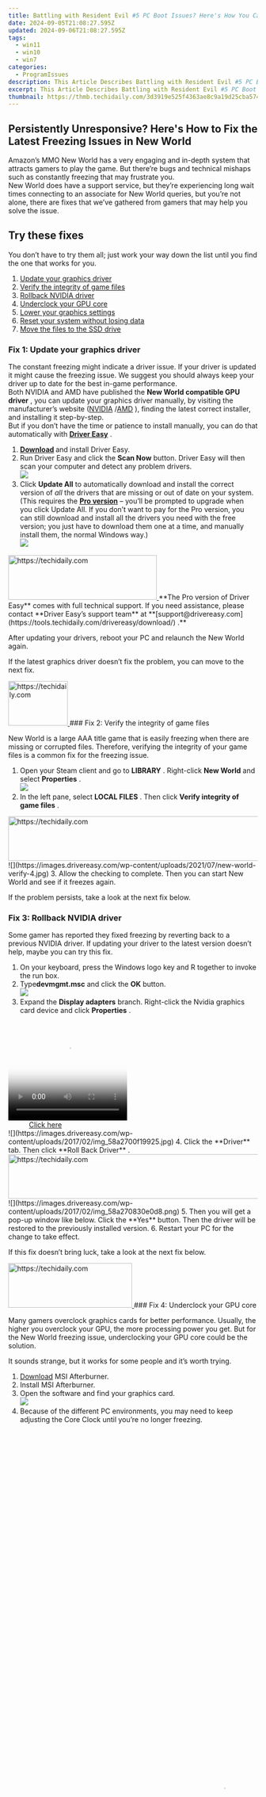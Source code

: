 ```yaml
---
title: Battling with Resident Evil #5 PC Boot Issues? Here's How You Can Resolve Them!
date: 2024-09-05T21:08:27.595Z
updated: 2024-09-06T21:08:27.595Z
tags:
  - win11
  - win10
  - win7
categories:
  - ProgramIssues
description: This Article Describes Battling with Resident Evil #5 PC Boot Issues? Here's How You Can Resolve Them!
excerpt: This Article Describes Battling with Resident Evil #5 PC Boot Issues? Here's How You Can Resolve Them!
thumbnail: https://thmb.techidaily.com/3d3919e525f4363ae8c9a19d25cba574e77e7ac0583b121f4d771b95a21f909e.jpg
---
```


## Persistently Unresponsive? Here's How to Fix the Latest Freezing Issues in New World

Amazon’s MMO New World has a very engaging and in-depth system that attracts gamers to play the game. But there’re bugs and technical mishaps such as constantly freezing that may frustrate you.  
 New World does have a support service, but they’re experiencing long wait times connecting to an associate for New World queries, but you’re not alone, there are fixes that we’ve gathered from gamers that may help you solve the issue.

## Try these fixes

 You don’t have to try them all; just work your way down the list until you find the one that works for you.

1. [Update your graphics driver](https://tools.techidaily.com/drivereasy/download/)
2. [Verify the integrity of game files](https://tools.techidaily.com/drivereasy/download/)
3. [Rollback NVIDIA driver](https://tools.techidaily.com/drivereasy/download/)
4. [Underclock your GPU core](https://tools.techidaily.com/drivereasy/download/)
5. [Lower your graphics settings](https://tools.techidaily.com/drivereasy/download/)
6. [Reset your system without losing data](https://tools.techidaily.com/drivereasy/download/)
7. [Move the files to the SSD drive](https://tools.techidaily.com/drivereasy/download/)

### Fix 1: Update your graphics driver

 The constant freezing might indicate a driver issue. If your driver is updated it might cause the freezing issue. We suggest you should always keep your driver up to date for the best in-game performance.  
 Both NVIDIA and AMD have published the **New World compatible GPU driver** , you can update your graphics driver manually, by visiting the manufacturer’s website ([NVIDIA](https://tools.techidaily.com/drivereasy/download/) /[AMD](https://www.amd.com/en/support) ), finding the latest correct installer, and installing it step-by-step.  
 But if you don’t have the time or patience to install manually, you can do that automatically with **[Driver Easy](https://tools.techidaily.com/drivereasy/download/)**  .

1. **[Download](https://tools.techidaily.com/drivereasy/download/) [](https://tools.techidaily.com/drivereasy/download/)**  and install Driver Easy.
2. Run Driver Easy and click the **Scan Now** button. Driver Easy will then scan your computer and detect any problem drivers.  
![](https://images.drivereasy.com/wp-content/uploads/2020/12/last-scan-never.png)
3. Click **Update All** to automatically download and install the correct version of _all_ the drivers that are missing or out of date on your system.  
 (This requires the **[Pro version](https://tools.techidaily.com/drivereasy/download/)** [](https://tools.techidaily.com/drivereasy/download/) – you’ll be prompted to upgrade when you click Update All. If you don’t want to pay for the Pro version, you can still download and install all the drivers you need with the free version; you just have to download them one at a time, and manually install them, the normal Windows way.)  
![](https://images.drivereasy.com/wp-content/uploads/2020/09/de-pro-update-all-rtx-3090.jpg)

<!-- affiliate ads begin -->
<a href="https://aligracehair.sjv.io/c/5597632/2135369/19272" target="_top" id="2135369">
  <img src="//a.impactradius-go.com/display-ad/19272-2135369" border="0" alt="https://techidaily.com" width="300" height="90"/>
</a>
<img height="0" width="0" src="https://aligracehair.sjv.io/i/5597632/2135369/19272" style="position:absolute;visibility:hidden;" border="0" />
<!-- affiliate ads end -->
**The Pro version of Driver Easy** comes with full technical support.  
 If you need assistance, please contact **Driver Easy’s support team** at **[support@drivereasy.com](https://tools.techidaily.com/drivereasy/download/) .**

 After updating your drivers, reboot your PC and relaunch the New World again.

 If the latest graphics driver doesn’t fix the problem, you can move to the next fix.

<!-- affiliate ads begin -->
<a href="https://aligracehair.sjv.io/c/5597632/2115910/19272" target="_top" id="2115910">
  <img src="//a.impactradius-go.com/display-ad/19272-2115910" border="0" alt="https://techidaily.com" width="120" height="90"/>
</a>
<img height="0" width="0" src="https://aligracehair.sjv.io/i/5597632/2115910/19272" style="position:absolute;visibility:hidden;" border="0" />
<!-- affiliate ads end -->
### Fix 2: Verify the integrity of game files

 New World is a large AAA title game that is easily freezing when there are missing or corrupted files. Therefore, verifying the integrity of your game files is a common fix for the freezing issue.

1. Open your Steam client and go to **LIBRARY** . Right-click **New World** and select **Properties** .  
![](https://images.drivereasy.com/wp-content/uploads/2021/07/new-world-verify-3.jpg)
2. In the left pane, select **LOCAL FILES** . Then click **Verify integrity of game files** .  
<!-- affiliate ads begin -->
<a href="https://appsumo.8odi.net/c/5597632/2123735/7443" target="_top" id="2123735">
  <img src="//a.impactradius-go.com/display-ad/7443-2123735" border="0" alt="https://techidaily.com" width="600" height="90"/>
</a>
<img height="0" width="0" src="https://appsumo.8odi.net/i/5597632/2123735/7443" style="position:absolute;visibility:hidden;" border="0" />
<!-- affiliate ads end -->
![](https://images.drivereasy.com/wp-content/uploads/2021/07/new-world-verify-4.jpg)
3. Allow the checking to complete. Then you can start New World and see if it freezes again.

If the problem persists, take a look at the next fix below.

### Fix 3: Rollback NVIDIA driver

 Some gamer has reported they fixed freezing by reverting back to a previous NVIDIA driver. If updating your driver to the latest version doesn’t help, maybe you can try this fix.

1. On your keyboard, press the Windows logo key and R together to invoke the run box.
2. Type**devmgmt.msc** and click the **OK** button.  
![](https://images.drivereasy.com/wp-content/uploads/2021/05/devmgmt.msc_-1.png)
3. Expand the **Display adapters**  branch. Right-click the Nvidia graphics card device and click **Properties** .  
<!-- affiliate ads begin -->
<span id="1912746">
					<video width="240" height="200" style="cursor:pointer"
           poster="//a.impactradius-go.com/display-clicktoplayimage/1912746.png"
           onclick="if(!this.playClicked){this.play();this.setAttribute('controls',true);this.playClicked=true;}">
	   <source src="//a.impactradius-go.com/display-ad/20231-1912746">
	   <img src="//a.impactradius-go.com/display-clicktoplayimage/1912746.png" style="border: none; height: 100%; width: 100%; object-fit: contain">
	</video>
	<div style="width:150px;text-align:center"><a href="javascript:window.open(decodeURIComponent('https%3A%2F%2Fmindmanager.sjv.io%2Fc%2F5597632%2F1912746%2F20231'), '_blank');void(0);">Click here</a></div>
</span>
<img height="0" width="0" src="https://imp.pxf.io/i/5597632/1912746/20231" style="position:absolute;visibility:hidden;" border="0" />
<!-- affiliate ads end -->
![](https://images.drivereasy.com/wp-content/uploads/2017/02/img_58a2700f19925.jpg)
4. Click the **Driver** tab. Then click **Roll Back Driver** .  
<!-- affiliate ads begin -->
<a href="https://wigfever.sjv.io/c/5597632/2014859/22899" target="_top" id="2014859">
  <img src="//a.impactradius-go.com/display-ad/22899-2014859" border="0" alt="https://techidaily.com" width="728" height="90"/>
</a>
<img height="0" width="0" src="https://wigfever.sjv.io/i/5597632/2014859/22899" style="position:absolute;visibility:hidden;" border="0" />
<!-- affiliate ads end -->
![](https://images.drivereasy.com/wp-content/uploads/2017/02/img_58a270830e0d8.png)
5. Then you will get a pop-up window like below. Click the **Yes** button. Then the driver will be restored to the previously installed version.
6. Restart your PC for the change to take effect.

If this fix doesn’t bring luck, take a look at the next fix below.

<!-- affiliate ads begin -->
<a href="https://aligracehair.sjv.io/c/5597632/2115944/19272" target="_top" id="2115944">
  <img src="//a.impactradius-go.com/display-ad/19272-2115944" border="0" alt="https://techidaily.com" width="250" height="90"/>
</a>
<img height="0" width="0" src="https://aligracehair.sjv.io/i/5597632/2115944/19272" style="position:absolute;visibility:hidden;" border="0" />
<!-- affiliate ads end -->
### Fix 4: Underclock your GPU core

 Many gamers overclock graphics cards for better performance. Usually, the higher you overclock your GPU, the more processing power you get. But for the New World freezing issue, underclocking your GPU core could be the solution.

 It sounds strange, but it works for some people and it’s worth trying.

1. [Download](https://www.msi.com/Landing/afterburner/graphics-cards) MSI Afterburner.
2. Install MSI Afterburner.
3. Open the software and find your graphics card.  
![](https://images.drivereasy.com/wp-content/uploads/2021/09/msi-afterburner-featured.jpg)
4. Because of the different PC environments, you may need to keep adjusting the Core Clock until you’re no longer freezing.  
<!-- affiliate ads begin -->
<span id="2135472">
					<video width="864" height="1536" style="cursor:pointer"
           poster="//a.impactradius-go.com/display-clicktoplayimage/2135472.png"
           onclick="if(!this.playClicked){this.play();this.setAttribute('controls',true);this.playClicked=true;}">
	   <source src="//a.impactradius-go.com/display-ad/18498-2135472">
	   <img src="//a.impactradius-go.com/display-clicktoplayimage/2135472.png" style="border: none; height: 100%; width: 100%; object-fit: contain">
	</video>
	<div style="width:540px;text-align:center"><a href="javascript:window.open(decodeURIComponent('https%3A%2F%2Funicoeye.pxf.io%2Fc%2F5597632%2F2135472%2F18498'), '_blank');void(0);">Click here</a></div>
</span>
<img height="0" width="0" src="https://imp.pxf.io/i/5597632/2135472/18498" style="position:absolute;visibility:hidden;" border="0" />
<!-- affiliate ads end -->
 Here we suggest underclocking your GPU Core Clock by 400 MHz and memory clock 500 MHz.
5. In MSI Afterburner, change your power limit to 80%.
6. Save the profile and relaunch New World to check.

If it’s still not working, try the next fix.

### Fix 5: Lower your graphics settings

 The freezing issue usually relates to the graphics settings, some players indicate after they capped their FPS and lower graphics settings, the freezing issue was gone.  
 Here’s how:

1. Open New World. On the top right corner, click the **gear icon** to open settings.  
![](https://images.drivereasy.com/wp-content/uploads/2021/07/new-world-change-graphics-1.jpg)
2. In the left pane, select **Visuals** . Then set **Max FPS** 60 fps.  
<!-- affiliate ads begin -->
<span id="1983549">
					<video width="576" height="240" style="cursor:pointer"
           poster="//a.impactradius-go.com/display-clicktoplayimage/1983549.png"
           onclick="if(!this.playClicked){this.play();this.setAttribute('controls',true);this.playClicked=true;}">
	   <source src="//a.impactradius-go.com/display-ad/22993-1983549">
	   <img src="//a.impactradius-go.com/display-clicktoplayimage/1983549.png" style="border: none; height: 100%; width: 100%; object-fit: contain">
	</video>
	<div style="width:360px;text-align:center"><a href="javascript:window.open(decodeURIComponent('https%3A%2F%2Fhomestyler.sjv.io%2Fc%2F5597632%2F1983549%2F22993'), '_blank');void(0);">Click here</a></div>
</span>
<img height="0" width="0" src="https://imp.pxf.io/i/5597632/1983549/22993" style="position:absolute;visibility:hidden;" border="0" />
<!-- affiliate ads end -->
![](https://images.drivereasy.com/wp-content/uploads/2021/10/cap.jpg)  
 In most cases, 60 fps is enough. But some gamer replies they’ve lower to 30 FPS.
3. Play New World to check.

 If changing graphics settings don’t give you luck, continue to the next fix below.

### Fix 6: Reset your system without losing data

 It’s always important to keep your Windows up to date. But if your system is up-to-date, you can try to reset the Windows system. We all know resetting your Windows system will delete all the data on your hard drive, you have to[back up all your important files](https://tools.techidaily.com/drivereasy/download/) before doing it.  
 However, with **[Fortect](https://tools.techidaily.com/drivereasy/download/)**  , there’s **no need for lengthy back-ups, support phone calls, or risk to your personal data** . It can reset Windows to the state exactly when it was just installed without affecting third-party software. What’s more, this software could detect issues that reduce your internet speed.

1. **[Download](https://tools.techidaily.com/drivereasy/download/)**  and install Fortect.
2. Open Fortect and click**Yes** to run a free scan of your PC.  
![](https://images.drivereasy.com/wp-content/uploads/2022/01/fortect-1.jpg)
3. Fortect will scan your computer thoroughly. This may take a few minutes.  
<!-- affiliate ads begin -->
<span id="1982499">
					<video width="576" height="240" style="cursor:pointer"
           poster="//a.impactradius-go.com/display-clicktoplayimage/1982499.png"
           onclick="if(!this.playClicked){this.play();this.setAttribute('controls',true);this.playClicked=true;}">
	   <source src="//a.impactradius-go.com/display-ad/22993-1982499">
	   <img src="//a.impactradius-go.com/display-clicktoplayimage/1982499.png" style="border: none; height: 100%; width: 100%; object-fit: contain">
	</video>
	<div style="width:360px;text-align:center"><a href="javascript:window.open(decodeURIComponent('https%3A%2F%2Fhomestyler.sjv.io%2Fc%2F5597632%2F1982499%2F22993'), '_blank');void(0);">Click here</a></div>
</span>
<img height="0" width="0" src="https://imp.pxf.io/i/5597632/1982499/22993" style="position:absolute;visibility:hidden;" border="0" />
<!-- affiliate ads end -->
![](https://images.drivereasy.com/wp-content/uploads/2022/01/fortect-2.jpg)
4. Once done, you’ll see a detailed report of all the issues on your PC. To fix them automatically, click**START REPAIR** . This requires you to purchase the full version. But don’t worry. If Fortect doesn’t solve the issue, you can request a refund within 60 days.  
![](https://images.drivereasy.com/wp-content/uploads/2022/01/fortect-3.jpg)

<!-- affiliate ads begin -->
<a href="https://25home.pxf.io/c/5597632/2123466/16836" target="_top" id="2123466">
  <img src="//a.impactradius-go.com/display-ad/16836-2123466" border="0" alt="https://techidaily.com" width="120" height="90"/>
</a>
<img height="0" width="0" src="https://25home.pxf.io/i/5597632/2123466/16836" style="position:absolute;visibility:hidden;" border="0" />
<!-- affiliate ads end -->
 The Pro version of Fortect comes with 24/7 technical support. If you need any assistance, please contact Fortect support:  
 Email: **<support@fortect.com>**

 Once you’ve finished the process, restart your PC and check if New World freezing again.

### Fix 7: Move the files to the SSD drive

 If your drive has an unknown issue, it would affect the game while playing. Some gamers have fixed the freezing issue by moving the game files to SSD drive and setting the New World as a high priority.

If you haven’t tried it, give it a go it might help.

---

 Hopefully, this post helps you stop New World from constantly freezing issue. If you have any ideas or questions, feel free to leave a comment and we’ll get back to you.

<ins class="adsbygoogle"
     style="display:block"
     data-ad-format="autorelaxed"
     data-ad-client="ca-pub-7571918770474297"
     data-ad-slot="1223367746"></ins>



<ins class="adsbygoogle"
     style="display:block"
     data-ad-client="ca-pub-7571918770474297"
     data-ad-slot="8358498916"
     data-ad-format="auto"
     data-full-width-responsive="true"></ins>

<span class="atpl-alsoreadstyle">Also read:</span>
<div><ul>
<li><a href="https://facebook-video-content.techidaily.com/new-2024-approved-navigating-the-art-of-facebook-video-distribution/"><u>[New] 2024 Approved Navigating the Art of Facebook Video Distribution</u></a></li>
<li><a href="https://tiktok-video-recordings.techidaily.com/new-2024-approved-tiktok-captioning-guide-adding-descriptive-texts/"><u>[New] 2024 Approved TikTok Captioning Guide Adding Descriptive Texts</u></a></li>
<li><a href="https://facebook-videos.techidaily.com/new-best-practices-for-engaging-with-facebook-live-content-for-2024/"><u>[New] Best Practices for Engaging with Facebook Live Content for 2024</u></a></li>
<li><a href="https://fox-http.techidaily.com/new-high-stakes-gopro-matchup-hero5b-and-hero5-session-edition-for-2024/"><u>[New] High-Stakes GoPro Matchup Hero5B & Hero5 Session Edition for 2024</u></a></li>
<li><a href="https://facebook-videos.techidaily.com/new-top-quality-fb-picture-and-film-maker-gratis-for-2024/"><u>[New] Top-Quality FB Picture & Film Maker (Gratis!) For 2024</u></a></li>
<li><a href="https://facebook-video-footage.techidaily.com/updated-taking-charge-of-your-visual-brand-identity/"><u>[Updated] Taking Charge of Your Visual Brand Identity</u></a></li>
<li><a href="https://bypass-frp.techidaily.com/a-quick-guide-to-vivo-y27-4g-frp-bypass-instantly-by-drfone-android/"><u>A Quick Guide to Vivo Y27 4G FRP Bypass Instantly</u></a></li>
<li><a href="https://tech-recovery.techidaily.com/academic-savings-strategies-unveiling-the-secrets-to-accessing-tidals-student-discount-programs/"><u>Academic Savings Strategies: Unveiling the Secrets to Accessing Tidal's Student Discount Programs</u></a></li>
<li><a href="https://win-solutions.techidaily.com/achieving-excellence-obtaining-ultimate-weapons-on-me-le-crusoe-and-krogan-bounty-levels/"><u>Achieving Excellence: Obtaining Ultimate Weapons on ME LE Crusoe & Krogan Bounty Levels</u></a></li>
<li><a href="https://win-solutions.techidaily.com/assassins-creed-odyssey-game-freezing-problems-fixes-and-tweaks-to-enhance-performance/"><u>Assassin's Creed Odyssey Game Freezing Problems - Fixes and Tweaks to Enhance Performance</u></a></li>
<li><a href="https://win-solutions.techidaily.com/1722999083447-battlefield-5-not-starting-master-the-simple-solution-in-our-2024-step-by-step-troubleshooting-tips/"><u>Battlefield 5 Not Starting? Master the Simple Solution in Our 2024 Step-by-Step Troubleshooting Tips</u></a></li>
<li><a href="https://win-solutions.techidaily.com/call-of-duty-enthusiasts-fixes-and-tips-when-warzone-wont-launch-correctly/"><u>Call of Duty Enthusiasts: Fixes and Tips When Warzone Won't Launch Correctly</u></a></li>
<li><a href="https://win-solutions.techidaily.com/discover-the-ultimate-tips-to-eliminate-packet-loss-on-your-discord-chat/"><u>Discover the Ultimate Tips to Eliminate Packet Loss on Your Discord Chat</u></a></li>
<li><a href="https://win-solutions.techidaily.com/effective-strategies-for-dealing-with-minecrafts-error-code-crossbow-problems/"><u>Effective Strategies for Dealing with Minecraft's Error Code: Crossbow Problems</u></a></li>
<li><a href="https://win-solutions.techidaily.com/effortless-ways-to-stop-csgo-slowdowns-and-latency/"><u>Effortless Ways to Stop CS:GO Slowdowns and Latency!</u></a></li>
<li><a href="https://fox-access.techidaily.com/enhance-your-footage-the-top-15-luts-for-gopro-videos/"><u>Enhance Your Footage The Top 15 LUTs for GoPro Videos</u></a></li>
<li><a href="https://win-solutions.techidaily.com/error-code-8014-busting-strategies-for-a-better-dead-by-daylight-experience/"><u>Error Code 8014 Busting Strategies for a Better Dead by Daylight Experience</u></a></li>
<li><a href="https://win-solutions.techidaily.com/expert-tips-for-fixing-steams-damaged-hard-drive-problem-with-minimal-hassle/"><u>Expert Tips for Fixing Steam's Damaged Hard Drive Problem with Minimal Hassle</u></a></li>
<li><a href="https://win-solutions.techidaily.com/fortnite-stuck-on-your-pc-top-2024-fixes-to-keep-the-game-running-smoothly/"><u>Fortnite Stuck on Your PC? Top 2024 Fixes to Keep the Game Running Smoothly</u></a></li>
<li><a href="https://extra-information.techidaily.com/frolicsome-videoland-assessor/"><u>Frolicsome Videoland Assessor</u></a></li>
<li><a href="https://some-techniques.techidaily.com/from-monochrome-to-multicolor-grading-journey-for-2024/"><u>From Monochrome to Multicolor Grading Journey for 2024</u></a></li>
<li><a href="https://fake-location.techidaily.com/how-to-change-netflix-location-to-get-more-country-version-on-honor-magic-5-lite-drfone-by-drfone-virtual-android/"><u>How to Change Netflix Location to Get More Country Version On Honor Magic 5 Lite | Dr.fone</u></a></li>
<li><a href="https://facebook-video-recording.techidaily.com/in-2024-capturing-every-angle-how-to-post-360-photos-on-androidios/"><u>In 2024, Capturing Every Angle How to Post 360 Photos on Android/iOS</u></a></li>
<li><a href="https://android-location-track.techidaily.com/in-2024-how-do-i-stop-someone-from-tracking-my-vivo-y100-5g-drfone-by-drfone-virtual-android/"><u>In 2024, How Do I Stop Someone From Tracking My Vivo Y100 5G? | Dr.fone</u></a></li>
<li><a href="https://win-solutions.techidaily.com/instant-help-for-speed-boosting-and-fixing-fps-issues-in-assassins-creed-valhalla/"><u>Instant Help for Speed Boosting and Fixing FPS Issues in Assassin's Creed: Valhalla</u></a></li>
<li><a href="https://win-solutions.techidaily.com/1723011759060-lost-connection-woes-in-terraria-master-these-6-fixes-to-get-back-on-track/"><u>Lost Connection Woes in Terraria? Master These 6 Fixes to Get Back on Track</u></a></li>
<li><a href="https://win-solutions.techidaily.com/master-your-game-sound-in-pubg-comprehve-solutions-for-noise-nuisances/"><u>Master Your Game Sound in PUBG: Comprehve Solutions for Noise Nuisances</u></a></li>
<li><a href="https://win-solutions.techidaily.com/mastering-stability-how-to-stop-vanguards-voyage-from-crashing-on-pc/"><u>Mastering Stability: How to Stop 'Vanguard's Voyage' From Crashing on PC</u></a></li>
<li><a href="https://data-wizards.techidaily.com/menderclipai-revive-flawed-video-files/"><u>MenderClipAI: Revive Flawed Video Files</u></a></li>
<li><a href="https://win-solutions.techidaily.com/missed-your-chance-heres-the-fix-l-a-noire-is-now-available-on-pc/"><u>Missed Your Chance? Here's the Fix - 'L. A. Noire' Is Now Available on PC!</u></a></li>
<li><a href="https://win-amazing.techidaily.com/newly-released-80211n-drivers-for-enhanced-wifi-on-windows-11-10-8-and-7/"><u>Newly Released 802.11N Drivers for Enhanced WiFi on Windows 11, 10, 8 & 7</u></a></li>
<li><a href="https://win-solutions.techidaily.com/overcoming-lags-and-enhancing-frame-rate-in-your-quest-through-rome-a-players-guide-to-watch-dogs-legion/"><u>Overcoming Lags & Enhancing Frame Rate in Your Quest Through Rome - A Player's Guide to Watch Dogs: Legion</u></a></li>
<li><a href="https://win-solutions.techidaily.com/overcoming-startup-hurdles-for-origin-on-windows-11-computers/"><u>Overcoming Startup Hurdles for 'Origin' On Windows 11 Computers</u></a></li>
<li><a href="https://win-solutions.techidaily.com/resolve-bluestacks-freezing-issues-quickly-with-these-simple-solutions/"><u>Resolve BlueStacks Freezing Issues Quickly with These Simple Solutions</u></a></li>
<li><a href="https://win-solutions.techidaily.com/resolving-oxygen-not-included-game-crashes-tips-and-solutions/"><u>Resolving 'Oxygen Not Included' Game Crashes: Tips & Solutions</u></a></li>
<li><a href="https://win-solutions.techidaily.com/resolving-constant-crashes-a-guide-for-stable-hearthstone-gameplay-on-pc/"><u>Resolving Constant Crashes: A Guide for Stable Hearthstone Gameplay on PC</u></a></li>
<li><a href="https://win-solutions.techidaily.com/say-goodbye-to-low-fps-woes-world-of-warcraft-optimization-techniques-for-peak-performance-in-2n24/"><u>Say Goodbye to Low FPS Woes: World of Warcraft Optimization Techniques for Peak Performance in 2N24</u></a></li>
<li><a href="https://win-solutions.techidaily.com/secrets-unveiled-how-to-achieve-endless-fortune-in-like-a-dragon-pc-strategies-exposed/"><u>Secrets Unveiled: How to Achieve Endless Fortune in Like A Dragon - PC Strategies Exposed</u></a></li>
<li><a href="https://win-solutions.techidaily.com/solving-the-mystery-of-lagging-and-frame-drops-in-modern-games-a-comprehensive-guide/"><u>Solving the Mystery of Lagging and Frame Drops in Modern Games: A Comprehensive Guide</u></a></li>
<li><a href="https://win-solutions.techidaily.com/steam-cloud-troubleshooting-solving-sync-failures-easily/"><u>Steam Cloud Troubleshooting: Solving Sync Failures Easily</u></a></li>
<li><a href="https://win-solutions.techidaily.com/step-by-step-solutions-for-playing-origin-games-on-the-latest-windows-operating-systems/"><u>Step-by-Step Solutions for Playing Origin Games on the Latest Windows Operating Systems</u></a></li>
<li><a href="https://hardware-tips.techidaily.com/the-definitive-guide-to-new-tech-toms-hardware-explained/"><u>The Definitive Guide to New Tech: Tom's Hardware Explained</u></a></li>
<li><a href="https://ai-vdieo-software.techidaily.com/top-5-free-video-compression-apps-for-ios-devices/"><u>Top 5 Free Video Compression Apps for iOS Devices</u></a></li>
<li><a href="https://win-solutions.techidaily.com/troubleshoot-and-open-your-epic-games-launcher-asap-with-these-tips/"><u>Troubleshoot and Open Your Epic Games Launcher ASAP with These Tips</u></a></li>
<li><a href="https://win-solutions.techidaily.com/troubleshooting-no-rest-for-the-wicked-game-crashes-a-comprehensive-guide-for-windows-users/"><u>Troubleshooting 'No Rest for the Wicked' Game Crashes: A Comprehensive Guide for Windows Users</u></a></li>
<li><a href="https://win-solutions.techidaily.com/troubleshooting-cold-war-freezing-issue-tips-to-resolve-lagging-errors-on-pcconsole/"><u>Troubleshooting Cold War Freezing Issue: Tips to Resolve Lagging Errors on PC/Console</u></a></li>
<li><a href="https://win-solutions.techidaily.com/troubleshooting-elden-ring-how-to-resolve-game-launch-blackscreen-problems/"><u>Troubleshooting Elden Ring: How to Resolve Game Launch Blackscreen Problems</u></a></li>
<li><a href="https://win-solutions.techidaily.com/troubleshooting-guide-resolving-dead-space-remake-failure-to-start/"><u>Troubleshooting Guide: Resolving 'Dead Space Remake' Failure to Start</u></a></li>
<li><a href="https://win-solutions.techidaily.com/troubleshooting-steps-when-resident-evil-5-fails-to-start-on-a-pc/"><u>Troubleshooting Steps When Resident Evil 5 Fails to Start on a PC</u></a></li>
<li><a href="https://win-solutions.techidaily.com/troubleshooting-tips-for-stable-play-in-arcadegeddon-on-pc/"><u>Troubleshooting Tips for Stable Play in Arcadegeddon on PC</u></a></li>
<li><a href="https://win-solutions.techidaily.com/ultimate-troubleshooting-guide-to-stop-red-dead-online-from-crashing-on-windows-pcs/"><u>Ultimate Troubleshooting Guide to Stop Red Dead Online From Crashing on Windows PCs</u></a></li>
<li><a href="https://smart-video-editing.techidaily.com/updated-2024-approved-mastering-avi-file-editing-a-beginners-guide-to-splitting-and-trimming/"><u>Updated 2024 Approved Mastering AVI File Editing A Beginners Guide to Splitting and Trimming</u></a></li>
<li><a href="https://sim-unlock.techidaily.com/ways-to-find-unlocking-codes-for-realme-note-50-phones-by-drfone-android/"><u>Ways To Find Unlocking Codes For Realme Note 50 Phones</u></a></li>
</ul></div>
